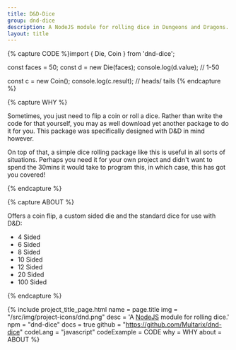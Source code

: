 ```yaml
---
title: D&D-Dice
group: dnd-dice
description: A NodeJS module for rolling dice in Dungeons and Dragons.
layout: title
---
```


{% capture CODE %}import { Die, Coin } from 'dnd-dice';

const faces = 50;
const d = new Die(faces);
console.log(d.value); // 1-50

const c = new Coin();
console.log(c.result); // heads/ tails
{% endcapture %}



{% capture WHY %}
<p>Sometimes, you just need to flip a coin or roll a dice. Rather than write the code for that yourself, you may as well download yet another package to do it for you. This package was specifically designed with D&D in mind however.</p>

<p>On top of that, a simple dice rolling package like this is useful in all sorts of situations. Perhaps you need it for your own project and didn't want to spend the 30mins it would take to program this, in which case, this has got you covered!</p>
{% endcapture %}


{% capture ABOUT %}
<p>Offers a coin flip, a custom sided die and the standard dice for use with D&D:</p>
<ul>
	<li>4 Sided</li>
	<li>6 Sided</li>
	<li>8 Sided</li>
	<li>10 Sided</li>
	<li>12 Sided</li>
	<li>20 Sided</li>
	<li>100 Sided</li>
</ul>
{% endcapture %}


{% include project_title_page.html
	name		= page.title
	img			= "/src/img/project-icons/dnd.png"
	desc		= 'A <a class="open-in-new" href="https://nodejs.org">NodeJS</a> module for rolling dice.'
	npm			= "dnd-dice"
	docs		= true
	github		= "https://github.com/Multarix/dnd-dice"
	codeLang	= "javascript"
	codeExample	= CODE
	why			= WHY
	about 		= ABOUT
%}